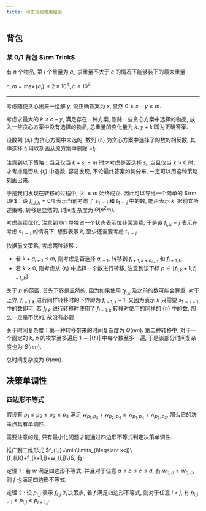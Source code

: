 ```yaml
---
title: 动态规划常用结论
---
```


## 背包

### 某 $0/1$ 背包 $\rm Trick$

有 $n$ 个物品, 第 $i$ 个重量为 $a_i$, 求重量不大于 $c$ 的情况下能够装下的最大重量. 

$n, m = \max\{a_i\} \leqslant 2 \times 10 ^ 4, c \leqslant 10 ^ 9.$

---

考虑随便贪心出来一组解 $y$, 设正确答案为 $x$, 显然 $0 \leqslant x - y \leqslant m$. 

考虑求最大的 $k \leqslant c - y$, 满足存在一种方案, 删除一些贪心方案中选择的物品, 放入一些贪心方案中没有选择的物品, 总重量的变化量为 $k$. $y + k$ 即为正确答案. 

设数列 $\{s_i\}$ 为贪心方案中未选的, 数列 $\{t_i\}$ 为贪心方案中选择了的数的相反数, 其中选择 $t_i$ 用以刻画从原方案中删除 $-t_i$. 

注意到以下策略：当且仅当 $k + s_i \leqslant m$ 时才考虑是否选择 $s_i$, 当且仅当 $k > 0$ 时, 才考虑是否从 $\{t_i\}$ 中选数. 容易发现, 不论最终答案如何分布, 一定可以用这种策略刻画出来. 

于是我们发现在转移的过程中, $|k| \leqslant m$ 始终成立. 因此可以导出一个简单的 $\rm DP$：设 $f_{i, j, k} = 0/1$ 表示当前考虑了 $s_{1 \sim i}$ 和 $t_{1 \sim j}$ 中的数, 能否表示 $k$. 据前文所述策略, 转移是显然的, 时间复杂度为 $\Theta(n ^ 2 m)$. 

考虑继续优化, 注意到 $0/1$ 单独占一个状态表示位非常浪费, 于是设 $f_{i, k} = j$ 表示在考虑 $s_{1 \sim i}$ 的情况下, 想要表示 $k$, 至少还需要考虑 $t_{1 \sim j}$. 

依据前文策略, 考虑两种转移：

- 若 $k + a_{i + 1} \leqslant m$, 则考虑是否选择 $a_{i + 1}$, 转移到 $f_{i + 1, k + a_{i + 1}}$ 和 $f_{i + 1, k}$.
- 若 $k > 0$, 则考虑从 $\{t_{i}\}$ 中选择一个数进行转移, 注意到该下标 $p \in [f_{i, k} + 1, f_{i - 1, k}]$.

关于 $p$ 的范围, 首先下界是显然的, 因为如果使用 $t_{f_{i, k}}$ 及之前的数可能会算重. 对于上界, $f_{i - 1, k}$ 进行同样转移时的下界即为 $f_{i - 1, k} + 1$, 又因为表示 $k$ 只需要 $s_{1 \sim i - 1}$ 中的数即可, 若 $f_{i, k}$ 进行转移时使用了 $f_{i - 1, k}$ 转移时使用的同样的 $\{t_{i}\}$ 中的数, 那么一定是不优的, 故没有必要. 

关于时间复杂度：第一种转移带来的时间复杂度为 $\Theta(nm)$. 第二种转移中, 对于一个固定的 $k$, $p$ 的枚举至多遍历 $1 \sim |\{t_i\}|$ 中每个数至多一遍, 于是该部分时间复杂度也为 $\Theta(nm)$.

总时间复杂度为 $\Theta(nm)$. 

## 决策单调性

### 四边形不等式

假设有 $p_1\leqslant p_2\leqslant p_3\leqslant p_4$ 满足 $w_{p_1,p_3}+w_{p_2,p_4}\leqslant w_{p_1,p_4}+w_{p_2,p_3}$, 那么它的决策点具有单调性.

需要注意的是, 只有最小化问题才能通过四边形不等式判定决策单调性.

推广到二维形式 $f_{i,j}=\min\limits_{i\leqslant k<j}\{f_{i,k}+f_{k+1,j}+w_{i,j}\}$, 有:

定理 $1$ : 若 $w$ 满足四边形不等式, 并且对于任意 $a \leqslant b\leqslant c\leqslant d$, 有 $w_{a,d}\geqslant w_{b,c}$, 则 $f$ 也满足四边形不等式.

定理 $2$ : 设 $p_{i,j}$ 表示 $f_{i,j}$ 的决策点, 若 $f$ 满足四边形不等式, 则对于任意 $i$ < $j$, 有 $p_{i,j-1}\leqslant p_{i,j}\leqslant p_{i+1,j}.$
